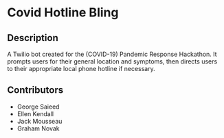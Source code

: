 # Covid Hotline Bling

## **Description**
A Twilio bot created for the (COVID-19) Pandemic Response Hackathon. It prompts users for their general location and symptoms, then directs users to their appropriate local phone hotline if necessary.

## **Contributors**
- George Saieed
- Ellen Kendall
- Jack Mousseau
- Graham Novak
